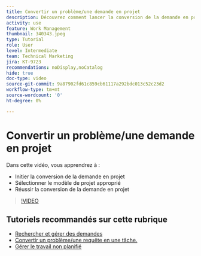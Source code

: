```yaml
---
title: Convertir un problème/une demande en projet
description: Découvrez comment lancer la conversion de la demande en projet, sélectionner le modèle de projet approprié et terminer la conversion.
activity: use
feature: Work Management
thumbnail: 340343.jpeg
type: Tutorial
role: User
level: Intermediate
team: Technical Marketing
jira: KT-9723
recommendations: noDisplay,noCatalog
hide: true
doc-type: video
source-git-commit: 9a87902fd61c859cb61117a292bdc013c52c23d2
workflow-type: tm+mt
source-wordcount: '0'
ht-degree: 0%

---
```


# Convertir un problème/une demande en projet

Dans cette vidéo, vous apprendrez à :

* Initier la conversion de la demande en projet
* Sélectionner le modèle de projet approprié
* Réussir la conversion de la demande en projet

>[!VIDEO](https://video.tv.adobe.com/v/340343/?quality=12&learn=on)


## Tutoriels recommandés sur cette rubrique

* [Rechercher et gérer des demandes](/help/manage-work/issues-requests/find-requests.md)
* [Convertir un problème/une requête en une tâche.](/help/manage-work/issues-requests/convert-issues-to-other-work-items.md)
* [Gérer le travail non planifié](/help/manage-work/issues-requests/handle-unplanned-work.md)

